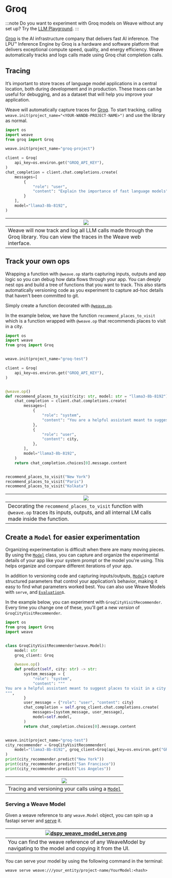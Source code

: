 # Groq

:::note
Do you want to experiment with Groq models on Weave without any set up? Try the [LLM Playground](../tools/playground.md).
:::

[Groq](https://groq.com/) is the AI infrastructure company that delivers fast AI inference. The LPU™ Inference Engine by Groq is a hardware and software platform that delivers exceptional compute speed, quality, and energy efficiency. Weave automatically tracks and logs calls made using Groq chat completion calls.

## Tracing

It’s important to store traces of language model applications in a central location, both during development and in production. These traces can be useful for debugging, and as a dataset that will help you improve your application.

Weave will automatically capture traces for [Groq](https://groq.com/). To start tracking, calling `weave.init(project_name="<YOUR-WANDB-PROJECT-NAME>")` and use the library as normal.

```python
import os
import weave
from groq import Groq

weave.init(project_name="groq-project")

client = Groq(
    api_key=os.environ.get("GROQ_API_KEY"),
)
chat_completion = client.chat.completions.create(
    messages=[
        {
            "role": "user",
            "content": "Explain the importance of fast language models",
        }
    ],
    model="llama3-8b-8192",
)
```

| ![](./imgs/groq/groq_weave_dasboard.png) |
|---|
| Weave will now track and log all LLM calls made through the Groq library. You can view the traces in the Weave web interface. |

## Track your own ops

Wrapping a function with `@weave.op` starts capturing inputs, outputs and app logic so you can debug how data flows through your app. You can deeply nest ops and build a tree of functions that you want to track. This also starts automatically versioning code as you experiment to capture ad-hoc details that haven't been committed to git.

Simply create a function decorated with [`@weave.op`](/guides/tracking/ops).

In the example below, we have the function `recommend_places_to_visit` which is a function wrapped with `@weave.op` that recommends places to visit in a city.

```python
import os
import weave
from groq import Groq


weave.init(project_name="groq-test")

client = Groq(
    api_key=os.environ.get("GROQ_API_KEY"),
)


@weave.op()
def recommend_places_to_visit(city: str, model: str = "llama3-8b-8192"):
    chat_completion = client.chat.completions.create(
        messages=[
            {
                "role": "system",
                "content": "You are a helpful assistant meant to suggest places to visit in a city",
            },
            {
                "role": "user",
                "content": city,
            },
        ],
        model="llama3-8b-8192",
    )
    return chat_completion.choices[0].message.content


recommend_places_to_visit("New York")
recommend_places_to_visit("Paris")
recommend_places_to_visit("Kolkata")
```

| ![](./imgs/groq/groq_weave_tracing.png) |
|---|
| Decorating the `recommend_places_to_visit` function with `@weave.op` traces its inputs, outputs, and all internal LM calls made inside the function.  |

## Create a `Model` for easier experimentation

Organizing experimentation is difficult when there are many moving pieces. By using the [`Model`](../core-types/models) class, you can capture and organize the experimental details of your app like your system prompt or the model you're using. This helps organize and compare different iterations of your app. 

In addition to versioning code and capturing inputs/outputs, [`Model`](../core-types/models)s capture structured parameters that control your application’s behavior, making it easy to find what parameters worked best. You can also use Weave Models with `serve`, and [`Evaluation`](../core-types/evaluations.md)s.

In the example below, you can experiment with `GroqCityVisitRecommender`. Every time you change one of these, you'll get a new _version_ of `GroqCityVisitRecommender`.

```python
import os
from groq import Groq
import weave


class GroqCityVisitRecommender(weave.Model):
    model: str
    groq_client: Groq

    @weave.op()
    def predict(self, city: str) -> str:
        system_message = {
            "role": "system",
            "content": """
You are a helpful assistant meant to suggest places to visit in a city
""",
        }
        user_message = {"role": "user", "content": city}
        chat_completion = self.groq_client.chat.completions.create(
            messages=[system_message, user_message],
            model=self.model,
        )
        return chat_completion.choices[0].message.content


weave.init(project_name="groq-test")
city_recommender = GroqCityVisitRecommender(
    model="llama3-8b-8192", groq_client=Groq(api_key=os.environ.get("GROQ_API_KEY"))
)
print(city_recommender.predict("New York"))
print(city_recommender.predict("San Francisco"))
print(city_recommender.predict("Los Angeles"))
```

| ![](./imgs/groq/groq_weave_model.png) |
|---|
| Tracing and versioning your calls using a [`Model`](../core-types/models) |

### Serving a Weave Model

Given a weave reference to any `weave.Model` object, you can spin up a fastapi server and [serve](https://wandb.github.io/weave/guides/tools/serve) it.

| [![dspy_weave_model_serve.png](./imgs/groq/groq_weave_model_version.png)](https://wandb.ai/geekyrakshit/groq-test/weave/objects/GroqCityVisitRecommender/versions/6O1xPTJ9yFx8uuCjJAlI7KgcVYxXKn7JxfmVD9AQT5Q) |
|---|
| You can find the weave reference of any WeaveModel by navigating to the model and copying it from the UI. |

You can serve your model by using the following command in the terminal:

```shell
weave serve weave:///your_entity/project-name/YourModel:<hash>
```
